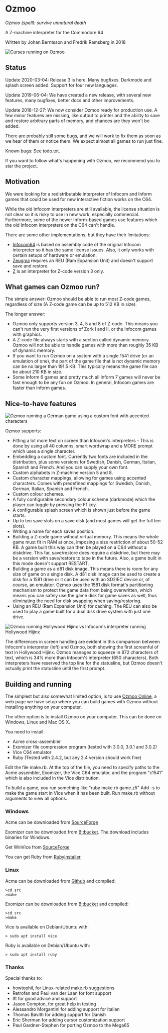 # Ozmoo

*Ozmoo (spell): survive unnatural death*

A Z-machine interpreter for the Commodore 64 

Written by Johan Berntsson and Fredrik Ramsberg in 2018

![Curses running on Ozmoo](https://github.com/johanberntsson/ozmoo/blob/master/screenshots/minizork.png)


## Status

Update 2020-03-04: Release 3 is here. Many bugfixes. Darkmode and splash screen added. Support for four new languages.

Update 2019-06-04: We have created a new release, with several new features, many bugfixes, better docs and other improvements.

Update 2018-12-27: We now consider Ozmoo ready for production use. A few minor features are missing, like output to printer and the ability to save and restore arbitrary parts of memory, and chances are they won't be added. 

There are probably still some bugs, and we will work to fix them as soon as we hear of them or notice them. We expect almost all games to run just fine.

Known bugs: See todo.txt.

If you want to follow what's happening with Ozmoo, we recommend you to star the project.

## Motivation

We were looking for a redistributable interpreter of Infocom and Inform games that could be used for new interactive fiction works on the C64.

While the old Infocom interpreters are still available, the license situation is not clear so it is risky to use in new work, especially commercial. Furthermore, some of the newer Inform-based games use features which the old Infocom interpreters on the C64 can't handle.

There are some other implementations, but they have their limitations:
* [Infocom64](https://github.com/christopherkobayashi/infocom64) is based on assembly code of the original Infocom interpreter so it has the same license issues. Also, it only works with certain setups of hardware or emulation.
* [Zeugma](https://www.linusakesson.net/software/zeugma/index.php) requires an REU (Ram Expansion Unit) and doesn't support save and restore.
* [Z](http://petsd.net/petfood.php?lang=en) is an interpreter for Z-code version 3 only.

## What games can Ozmoo run?

The simple answer: Ozmoo should be able to run most Z-code games, regardless of size (A Z-code game can be up to 512 KB in size).

The longer answer:
* Ozmoo only supports version 3, 4, 5 and 8 of Z-code. This means you can't run the very first versions of Zork I and II, or the Infocom games with graphics.
* A Z-code file always starts with a section called dynamic memory. Ozmoo will not be able to handle games with more than roughly 35 KB of dynamic memory.
* If you want to run Ozmoo on a system with a single 1541 drive (or an emulation of one), the part of the game file that is not dynamic memory can be no larger than 191.5 KB. This typically means the game file can be about 210 KB in size.
* Some Inform 6 games and pretty much all Inform 7 games will never be fast enough to be any fun on Ozmoo. In general, Infocom games are faster than Inform games.

## Nice-to-have features

![Ozmoo running a German game using a custom font with accented characters](https://github.com/johanberntsson/ozmoo/blob/master/screenshots/germangame.png)

Ozmoo supports:

* Fitting a lot more text on screen than Infocom's interpreters - This is done by using all 40 columns, smart wordwrap and a MORE prompt which uses a single character.
* Embedding a custom font. Currently two fonts are included in the distribution, plus some versions for Swedish, Danish, German, Italian, Spanish and French. And you can supply your own font.
* Custom alphabets in Z-machine version 5 and 8.
* Custom character mappings, allowing for games using accented characters. Comes with predefined mappings for Swedish, Danish, German, Italian, Spanish and French.
* Custom colour schemes.
* A fully configurable secondary colour scheme (darkmode) which the player can toggle by pressing the F1 key.
* A configurable splash screen which is shown just before the game starts.
* Up to ten save slots on a save disk (and most games will get the full ten slots).
* Writing a name for each saves position.
* Building a Z-code game without virtual memory. This means the whole game must fit in RAM at once, imposing a size restriction of about 50-52 KB. A game built this way can then be played on a C64 without a diskdrive. This far, save/restore does require a diskdrive, but there may be a version with save/restore to tape in the future. Also, a game built in this mode doesn't support RESTART.
* Building a game as a d81 disk image. This means there is room for any size of game on a single disk. A d81 disk image can be used to create a disk for a 1581 drive or it can be used with an SD2IEC device or, of course, an emulator. Ozmoo uses the 1581 disk format's partitioning mechanism to protect the game data from being overwritten, which means you can safely use the game disk for game saves as well, thus eliminating the need for disk swapping when saving/restoring.
* Using an REU (Ram Expansion Unit) for caching. The REU can also be used to play a game built for a dual disk drive system with just one drive.

![Ozmoo running Hollywood Hijinx vs Infocom's interpreter running Hollywood Hijinx](https://github.com/johanberntsson/ozmoo/blob/master/screenshots/hollywood.png)

The differences in screen handling are evident in this comparison between Infocom's interpreter (left) and Ozmoo, both showing the first screenful of text in Hollywood Hijinx. Ozmoo manages to squeeze in 872 characters of text, which is 34% more than Infocom's interpreter (650 characters). Both interpreters have reserved the top line for the statusline, but Ozmoo doesn't actually print the statusline until the first prompt.

## Building and running

The simplest but also somewhat limited option, is to use [Ozmoo Online](http://microheaven.com/ozmooonline/), a web page we have setup where you can build games with Ozmoo without installing anything on your computer.

The other option is to install Ozmoo on your computer. This can be done on Windows, Linux and Mac OS X.

You need to install:
* Acme cross-assembler
* Exomizer file compression program (tested with 3.0.0, 3.0.1 and 3.0.2)
* Vice C64 emulator
* Ruby (Tested with 2.4.2, but any 2.4 version should work fine)

Edit the file make.rb. At the top of the file, you need to specify paths to the Acme assembler, Exomizer, the Vice C64 emulator, and the program "c1541" which is also included in the Vice distribution.

To build a game, you run something like "ruby make.rb game.z5" Add -s to make the game start in Vice when it has been built. Run make.rb without arguments to view all options.

### Windows

Acme can be downloaded from [SourceForge](https://sourceforge.net/projects/acme-crossass/)

Exomizer can be downloaded from [Bitbucket](https://bitbucket.org/magli143/exomizer/wiki/browse/downloads). The download includes binaries for Windows.

Get WinVice from [SourceForge](http://vice-emu.sourceforge.net/windows.html)

You can get Ruby from [RubyInstaller](https://rubyinstaller.org/)

### Linux

Acme can be downloaded from [Github](https://github.com/meonwax/acme) and compiled:

    >cd src
    >make

Exomizer can be downloaded from [Bitbucket](https://bitbucket.org/magli143/exomizer/wiki/Home) and compiled:

    >cd src
    >make

Vice is available on Debian/Ubuntu with:

    > sudo apt install vice


Ruby is available on Debian/Ubuntu with:

    > sudo apt install ruby

### Thanks

Special thanks to:
* howtophil, for Linux-related make.rb suggestions
* Retrofan and Paul van der Laan for font support
* lft for good advice and support
* Jason Compton, for great help in testing
* Alessandro Morgantini for adding support for Italian
* Thomas Bøvith for adding support for Danish
* Eric Sherman for adding cursor customization support
* Paul Gardner-Stephen for porting Ozmoo to the Mega65
